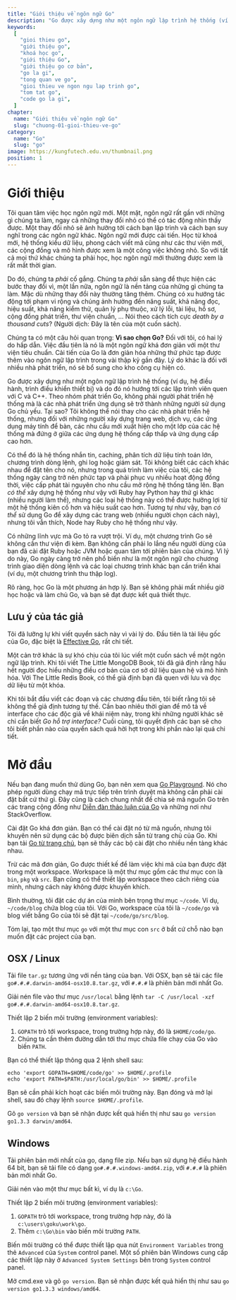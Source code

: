 ```yaml
---
title: "Giới thiệu về ngôn ngữ Go"
description: "Go được xây dựng như một ngôn ngữ lập trình hệ thống (ví dụ, hệ điều hành, trình điều khiển thiết bị) và do đó nó hướng tới các lập trình viên quen với C và C++. Theo nhóm phát triển Go, không phải người phát triển hệ thống mà là các nhà phát triển ứng dụng sẽ trở thành những người sử dụng Go chủ yếu. Tại sao? Tôi không thể nói thay cho các nhà phát triển hệ thống, nhưng đối với những người xây dựng trang web, dịch vụ, các ứng dụng máy tính để bàn, các nhu cầu mới xuất hiện cho một lớp của các hệ thống mà đứng ở giữa các ứng dụng hệ thống cấp thấp và ứng dụng cấp cao hơn."
keywords:
  [
    "gioi thieu go",
    "giới thiệu go",
    "khoá học go",
    "giới thiệu Go",
    "giới thiệu go cơ bản",
    "go la gi",
    "tong quan ve go",
    "gioi thieu ve ngon ngu lap trinh go",
    "tom tat go",
    "code go la gi",
  ]
chapter:
  name: "Giới thiệu về ngôn ngữ Go"
  slug: "chuong-01-gioi-thieu-ve-go"
category:
  name: "Go"
  slug: "go"
image: https://kungfutech.edu.vn/thumbnail.png
position: 1
---
```


# Giới thiệu

Tôi quan tâm việc học ngôn ngữ mới. Một mặt, ngôn ngữ rất gần với những gì chúng ta làm, ngay cả những thay đổi nhỏ có thể có tác động nhìn thấy được. Một thay đổi nhỏ sẽ ảnh hưởng tới cách bạn lập trình và cách bạn suy nghĩ trong các ngôn ngữ khác. Ngôn ngữ mới được cài tiến. Học từ khoá mới, hệ thống kiểu dữ liệu, phong cách viết mã cũng như các thư viện mới, các cộng đồng và mô hình được xem là một công việc không nhỏ. So với tất cả mọi thứ khác chúng ta phải học, học ngôn ngữ mới thường được xem là rất mất thời gian.

Do đó, chúng ta _phải_ cố gắng. Chúng ta _phải_ sẵn sàng để thực hiện các bước thay đổi vì, một lần nữa, ngôn ngữ là nền tảng của những gì chúng ta làm. Mặc dù những thay đổi này thường tăng thêm. Chúng có xu hướng tác động tới phạm vi rộng và chúng ảnh hưởng đến năng suất, khả năng đọc, hiệu suất, khả năng kiểm thử, quản lý phụ thuộc, xử lý lỗi, tài liệu, hồ sơ, cộng đồng phát triển, thư viện chuẩn, ... Nói theo cách tích cực _death by a thousand cuts_? (Người dịch: Đây là tên của một cuốn sách).

Chúng ta có một câu hỏi quan trọng: **Vì sao chọn Go?** Đối với tôi, có hai lý do hấp dẫn. Việc đầu tiên là nó là một ngôn ngữ khá đơn giản với một thư viện tiêu chuẩn. Cải tiến của Go là đơn giản hóa những thứ phức tạp được thêm vào ngôn ngữ lập trình trong vài thập kỷ gần đây. Lý do khác là đối với nhiều nhà phát triển, nó sẽ bổ sung cho kho công cụ hiện có.

Go được xây dựng như một ngôn ngữ lập trình hệ thống (ví dụ, hệ điều hành, trình điều khiển thiết bị) và do đó nó hướng tới các lập trình viên quen với C và C++. Theo nhóm phát triển Go, không phải người phát triển hệ thống mà là các nhà phát triển ứng dụng sẽ trở thành những người sử dụng Go chủ yếu. Tại sao? Tôi không thể nói thay cho các nhà phát triển hệ thống, nhưng đối với những người xây dựng trang web, dịch vụ, các ứng dụng máy tính để bàn, các nhu cầu mới xuất hiện cho một lớp của các hệ thống mà đứng ở giữa các ứng dụng hệ thống cấp thấp và ứng dụng cấp cao hơn.

Có thể đó là hệ thống nhắn tin, caching, phân tích dữ liệu tính toán lớn, chương trình dòng lệnh, ghi log hoặc giám sát. Tôi không biết các cách khác nhau để đặt tên cho nó, nhưng trong quá trình làm việc của tôi, các hệ thống ngày càng trở nên phức tạp và phải phục vụ nhiều hoạt động đồng thời, việc cấp phát tài nguyên cho nhu cầu mở rộng hệ thống tăng lên. Bạn _có thể_ xây dựng hệ thống như vậy với Ruby hay Python hay thứ gì khác (nhiều người làm thế), nhưng các loại hệ thống này có thể được hưởng lợi từ một hệ thống kiên cố hơn và hiệu suất cao hơn. Tương tự như vậy, bạn _có thể_ sử dụng Go để xây dựng các trang web (nhiều người chọn cách này), nhưng tôi vẫn thích, Node hay Ruby cho hệ thống như vậy.

Có những lĩnh vực mà Go tỏ ra vượt trội. Ví dụ, một chương trình Go sẽ không cần thư viện đi kèm. Bạn không cần phải lo lắng nếu người dùng của bạn đã cài đặt Ruby hoặc JVM hoặc quan tâm tới phiên bản của chúng. Vì lý do này, Go ngày càng trở nên phổ biến như là một ngôn ngữ cho chương trình giao diện dòng lệnh và các loại chương trình khác bạn cần triển khai (ví dụ, một chương trình thu thập log).

Rõ ràng, học Go là một phương án hợp lý. Bạn sẽ không phải mất nhiều giờ học hoặc và làm chủ Go, và bạn sẽ đạt được kết quả thiết thực.

## Lưu ý của tác giả

Tôi đã lưỡng lự khi viết quyển sách này vì vài lý do. Đầu tiên là tài liệu gốc của Go, đặc biệt là [Effective Go](https://golang.org/doc/effective_go.html), rất chi tiết.

Một cản trở khác là sự khó chịu của tôi lúc viết một cuốn sách về một ngôn ngữ lập trình. Khi tôi viết The Little MongoDB Book, tôi đã giả định rằng hầu hết người đọc hiểu những điều cơ bản của cơ sở dữ liệu quan hệ và mô hình hóa. Với The Little Redis Book, có thể giả định bạn đã quen với lưu và đọc dữ liệu từ một khóa.

Khi tôi bắt đầu viết các đoạn và các chương đầu tiên, tôi biết rằng tôi sẽ không thể giả định tương tự thế. Cần bao nhiêu thời gian để mô tả về interface cho các độc giả về khái niệm này, trong khi những người khác sẽ chỉ cần biết _Go hỗ trợ interface?_ Cuối cùng, tôi quyết định các bạn sẽ cho tôi biết phần nào của quyển sách quá hời hợt trong khi phần nào lại quá chi tiết.

# Mở đầu

Nếu bạn đang muốn thử dùng Go, bạn nên xem qua [Go Playground](https://play.golang.org/). Nó cho phép người dùng chạy mã trực tiếp trên trình duyệt mà không cần phải cài đặt bất cứ thứ gì. Đây cũng là cách chung nhất để chia sẻ mã nguồn Go trên các trang cộng đồng như [Diễn đàn thảo luận của Go](https://groups.google.com/forum/#!forum/golang-nuts) và những nơi như StackOverflow.

Cài đặt Go khá đơn giản. Bạn có thể cài đặt nó từ mã nguồn, nhưng tôi khuyên nên sử dụng các bộ được biên dịch sẵn từ trang chủ của Go. Khi bạn tải [Go từ trang chủ](https://golang.org/dl/), bạn sẽ thấy các bộ cài đặt cho nhiều nền tảng khác nhau.

Trừ các mã đơn giản, Go được thiết kế để làm việc khi mã của bạn được đặt trong một workspace. Workspace là một thư mục gồm các thư mục con là `bin`, `pkg` và `src`. Bạn cũng có thể thiết lập workspace theo cách riêng của mình, nhưng cách này không được khuyến khích.

Bình thường, tôi đặt các dự án của mình bên trọng thư mục `~/code`. Ví dụ, `~/code/blog` chứa blog của tôi. Với Go, workspace của tôi là `~/code/go` và blog viết bằng Go của tôi sẽ đặt tại `~/code/go/src/blog`.

Tóm lại, tạo một thư mục `go` với một thư mục con `src` ở bất cứ chỗ nào bạn muốn đặt các project của bạn.

## OSX / Linux

Tải file `tar.gz` tương ứng với nền tảng của bạn. Với OSX, bạn sẽ tải các file `go#.#.#.darwin-amd64-osx10.8.tar.gz`, với `#.#.#` là phiên bản mới nhất Go.

Giải nén file vào thư mục `/usr/local` bằng lệnh `tar -C /usr/local -xzf go#.#.#.darwin-amd64-osx10.8.tar.gz`.

Thiết lập 2 biến môi trường (environment variables):

1. `GOPATH` trỏ tới workspace, trong trường hợp này, đó là `$HOME/code/go`.
2. Chúng ta cần thêm đường dẫn tới thư mục chứa file chạy của Go vào biến `PATH`.

Bạn có thể thiết lập thông qua 2 lệnh shell sau:

    echo 'export GOPATH=$HOME/code/go' >> $HOME/.profile
    echo 'export PATH=$PATH:/usr/local/go/bin' >> $HOME/.profile

Bạn sẽ cần phải kích hoạt các biến môi trường này. Bạn đóng và mở lại shell, sau đó chạy lệnh `source $HOME/.profile`.

Gõ `go version` và bạn sẽ nhận được kết quả hiển thị như sau `go version go1.3.3 darwin/amd64`.

## Windows

Tải phiên bản mới nhất của go, dạng file zip. Nếu bạn sử dụng hệ điều hành 64 bit, bạn sẽ tải file có dạng `go#.#.#.windows-amd64.zip`, với `#.#.#` là phiên bản mới nhất Go.

Giải nén vào một thư mục bất kì, ví dụ là `c:\Go`.

Thiết lập 2 biến môi trường (environment variables):

1. `GOPATH` trỏ tới workspace, trong trường hợp này, đó là `c:\users\goku\work\go`.
2. Thêm `c:\Go\bin` vào biến môi trường `PATH`.

Biến môi trường có thể được thiết lập qua nút `Environment Variables` trong thẻ `Advanced` của `System` control panel. Một số phiên bản Windows cung cấp các thiết lập này ở `Advanced System Settings` bên trong `System` control panel.

Mở cmd.exe và gõ `go version`. Bạn sẽ nhận được kết quả hiển thị như sau `go version go1.3.3 windows/amd64`.
